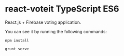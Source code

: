 react-voteit TypeScript ES6
============

React.js + Firebase voting application.

You can see it by running the following commands:

```npm install```

```grunt serve```
